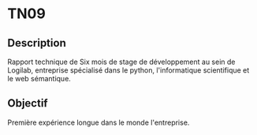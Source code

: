 TN09
====

Description
-------------

Rapport technique de Six mois de stage de développement au sein de Logilab,
entreprise spécialisé dans le python, l'informatique scientifique et le web sémantique.

Objectif
--------
Première expérience longue dans le monde l'entreprise.
